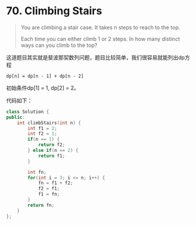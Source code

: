 # 70. Climbing Stairs

> You are climbing a stair case. It takes n steps to reach to the top.
>
> Each time you can either climb 1 or 2 steps. In how many distinct ways can you climb to the top?

这道题目其实就是斐波那契数列问题，题目比较简单，我们很容易就能列出dp方程

`dp[n] = dp[n - 1] + dp[n - 2]`

初始条件dp\[1\] = 1, dp\[2\] = 2。

代码如下：

```cpp
class Solution {
public:
    int climbStairs(int n) {
        int f1 = 2;
        int f2 = 1;
        if(n == 1) {
            return f2;
        } else if(n == 2) {
            return f1;
        }

        int fn;
        for(int i = 3; i <= n; i++) {
            fn = f1 + f2;
            f2 = f1;
            f1 = fn;
        }
        return fn;
    }
};
```


